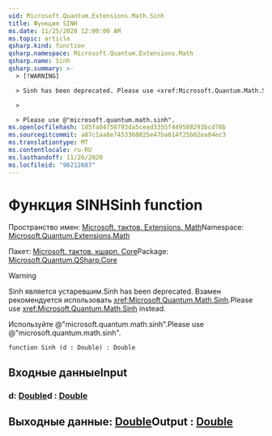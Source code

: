 ```yaml
---
uid: Microsoft.Quantum.Extensions.Math.Sinh
title: Функция SINH
ms.date: 11/25/2020 12:00:00 AM
ms.topic: article
qsharp.kind: function
qsharp.namespace: Microsoft.Quantum.Extensions.Math
qsharp.name: Sinh
qsharp.summary: >-
  > [!WARNING]

  > Sinh has been deprecated. Please use <xref:Microsoft.Quantum.Math.Sinh> instead.

  >

  > Please use @"microsoft.quantum.math.sinh".
ms.openlocfilehash: 1d5fa04758793da5cead3355f449588293bcd78b
ms.sourcegitcommit: a87c1aa8e7453360025e47ba614f25b02ea84ec3
ms.translationtype: MT
ms.contentlocale: ru-RU
ms.lasthandoff: 11/26/2020
ms.locfileid: "96212687"
---
```

# <a name="sinh-function"></a><span data-ttu-id="774ba-102">Функция SINH</span><span class="sxs-lookup"><span data-stu-id="774ba-102">Sinh function</span></span>

<span data-ttu-id="774ba-103">Пространство имен: [Microsoft. тактов. Extensions. Math](xref:Microsoft.Quantum.Extensions.Math)</span><span class="sxs-lookup"><span data-stu-id="774ba-103">Namespace: [Microsoft.Quantum.Extensions.Math](xref:Microsoft.Quantum.Extensions.Math)</span></span>

<span data-ttu-id="774ba-104">Пакет: [Microsoft. тактов. кшарп. Core](https://nuget.org/packages/Microsoft.Quantum.QSharp.Core)</span><span class="sxs-lookup"><span data-stu-id="774ba-104">Package: [Microsoft.Quantum.QSharp.Core](https://nuget.org/packages/Microsoft.Quantum.QSharp.Core)</span></span>


> [!WARNING]
> <span data-ttu-id="774ba-105">Sinh является устаревшим.</span><span class="sxs-lookup"><span data-stu-id="774ba-105">Sinh has been deprecated.</span></span> <span data-ttu-id="774ba-106">Взамен рекомендуется использовать <xref:Microsoft.Quantum.Math.Sinh>.</span><span class="sxs-lookup"><span data-stu-id="774ba-106">Please use <xref:Microsoft.Quantum.Math.Sinh> instead.</span></span>
>
> <span data-ttu-id="774ba-107">Используйте @"microsoft.quantum.math.sinh".</span><span class="sxs-lookup"><span data-stu-id="774ba-107">Please use @"microsoft.quantum.math.sinh".</span></span>



```qsharp
function Sinh (d : Double) : Double
```


## <a name="input"></a><span data-ttu-id="774ba-108">Входные данные</span><span class="sxs-lookup"><span data-stu-id="774ba-108">Input</span></span>

### <a name="d--double"></a><span data-ttu-id="774ba-109">d: [Double](xref:microsoft.quantum.lang-ref.double)</span><span class="sxs-lookup"><span data-stu-id="774ba-109">d : [Double](xref:microsoft.quantum.lang-ref.double)</span></span>





## <a name="output--double"></a><span data-ttu-id="774ba-110">Выходные данные: [Double](xref:microsoft.quantum.lang-ref.double)</span><span class="sxs-lookup"><span data-stu-id="774ba-110">Output : [Double](xref:microsoft.quantum.lang-ref.double)</span></span>

